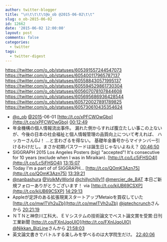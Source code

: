 ```yaml
---
author: twitter-blogger
title: "\n\t\t\t\t@o_ob @2015-06-02\t\t"
slug: o_ob-2015-06-02
id: 12662
date: '2015-06-02 12:00:00'
layout: post
comments: false
categories:
  - twitter
tags:
  - twitter-digest
---
```


https://twitter.com/o_ob/statuses/605391557244547073 https://twitter.com/o_ob/statuses/605400117965787137 https://twitter.com/o_ob/statuses/605588430571995137 https://twitter.com/o_ob/statuses/605594529861730304 https://twitter.com/o_ob/statuses/605607078107844608 https://twitter.com/o_ob/statuses/605695686936428544 https://twitter.com/o_ob/statuses/605720027891789825 https://twitter.com/o_ob/statuses/605730610435354624  

*   [@o_ob](https://twitter.com/o_ob) [@2015](https://twitter.com/2015)-06-01 [http://t.co/xPFCWOwGbo](http://t.co/xPFCWOwGbo) [00:12:49](https://twitter.com/o_ob/statuses/605391557244547073)
*   年金機構の個人情報流出事件。 漏れた側からすれば腹立たしい事この上ないが、今後の日本の社会福祉と個人情報管理の品質向上について考えれば、 ハッカーさんGJ！ ...と言わざるを得ない。 基礎年金番号からマイナンバー引けるわけだし。まさか初期パスワードは誕生日じゃないよねえ？ [00:46:50](https://twitter.com/o_ob/statuses/605400117965787137)
*   SIGGRAPH 2015 Los Angeles Posters (big) "accepted"! It's consecutive for 10 years (exclude when I was in Miraikan). [http://t.co/Lc5iFHSO4l](http://t.co/Lc5iFHSO4l) [13:15:07](https://twitter.com/o_ob/statuses/605588430571995137)
*   Today I'm a part of of SIGGRAPH... [http://t.co/QOmK3Azn75](http://t.co/QOmK3Azn75) [13:39:21](https://twitter.com/o_ob/statuses/605594529861730304)
*   [@nanbashura](https://twitter.com/nanbashura) [@VolkMyWorld](https://twitter.com/VolkMyWorld) [@chillychilly11](https://twitter.com/chillychilly11) [@mercier_de_BAT](https://twitter.com/mercier_de_BAT) 本日ご新規フォローありがとうございます！ via [http://t.co/kiUB69CSXP](http://t.co/kiUB69CSXP) [14:29:13](https://twitter.com/o_ob/statuses/605607078107844608)
*   Appleが定評のある拡張現実スタートアップMetaioを買収していた [http://t.co/mwITVh2uZb](http://t.co/mwITVh2uZb) [@jptechcrunch](https://twitter.com/jptechcrunch)さんから [20:21:19](https://twitter.com/o_ob/statuses/605695686936428544)
*   ＮＴＮと神奈川工科大、ＥＶシステムの技術論文でベスト論文賞を受賞:日刊工業新聞 [http://t.co/FXnIJqoUIO](http://t.co/FXnIJqoUIO) [@Nikkan_BizLine](https://twitter.com/Nikkan_BizLine)さんから [21:58:03](https://twitter.com/o_ob/statuses/605720027891789825)
*   英文論文書きでバトルする楽しみを学べるのは大学院生だけ。 [22:40:06](https://twitter.com/o_ob/statuses/605730610435354624)